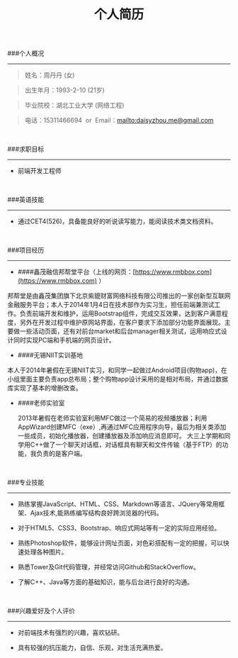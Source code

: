 #  **<p style="text-align:center;">个人简历</p>**

<br/>

###个人概况
***

  > 姓名：周丹丹   (女)
  
  > 出生年月：1993-2-10  (21岁)
    
  > 毕业院校：湖北工业大学  (网络工程)
    
  > 电话：15311466694 &nbsp;or&nbsp; Email：<mailto:daisyzhou.me@gmail.com>


<br/>

###求职目标
***
* 前端开发工程师

<br/>

###英语技能
***
* 通过CET4(526)，具备能良好的听说读写能力，能阅读技术类文档资料。

<br/>

###项目经历
***
* ####鑫茂融信邦帮堂平台（上线的网页：[https://www.rmbbox.com](https://www.rmbbox.com)  ）

 邦帮堂是由鑫茂集团旗下北京紫貔财富网络科技有限公司推出的一家创新型互联网金融服务平台；本人于2014年1月4日在技术部作为实习生，担任前端兼测试工作。负责前端开发和维护，运用Bootstrap组件，完成交互效果，达到客户满意程度，另外在开发过程中维护原网站界面，在客户要求下添加部分功能界面展现。主要做一些活动页面，还有对前台market和后台manager相关测试，运用响应式设计同时实现PC端和手机端的网页设计。

* ####无锡NIIT实训基地

 本人于2014年暑假在无锡NIIT实习，和同学一起做过Android项目(购物app)，在小组里面主要负责app总布局；整个购物app设计采用的是相对布局，并通过数据库实现了基本的增删改查。

* ####老师实验室

  2013年暑假在老师实验室利用MFC做过一个简易的视频播放器；利用AppWizard创建MFC（exe）,再通过MFC应用程序向导，最后为相关类添加一些成员，初始化播放器，创建播放器及添加响应消息即可。
   大三上学期和同学用C++做了一个聊天对话框，对话框具有聊天和文件传输（基于FTP）的功能，我负责的是客户端。

<br/>

###专业技能
***
* 熟练掌握JavaScript、HTML、CSS、Markdown等语言、JQuery等常用框架、Ajax技术,能熟练编写结构良好跨浏览器的代码。

* 对于HTML5、CSS3、Bootstrap、响应式网站等有一定的实际应用经验。

* 熟练Photoshop软件，能够设计网址页面，对色彩搭配有一定的把握，可以快速处理各种图片。

* 熟悉Tower及Git代码管理，并经常访问Github和StackOverflow。

* 了解C++、Java等方面的基础知识，能与后台进行良好的沟通。

<br/>

###兴趣爱好及个人评价
***
* 对前端技术有强烈的兴趣，喜欢钻研。

* 具有较强的抗压能力，自信、乐观，对生活充满热爱。
